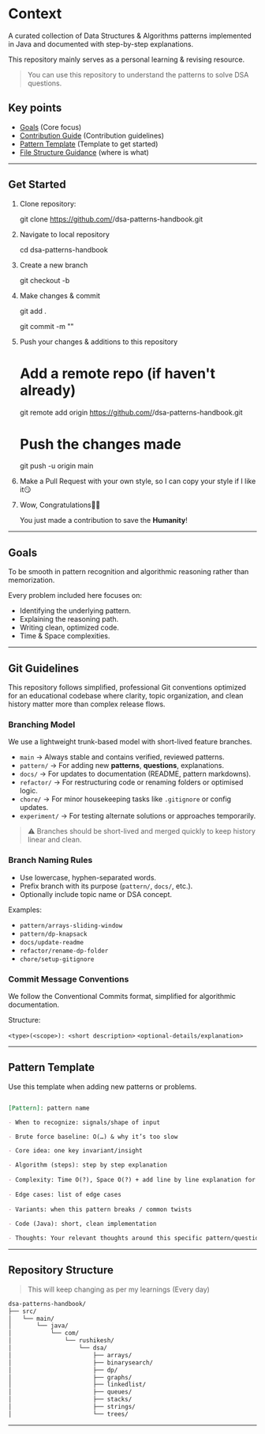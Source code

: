 # Context

A curated collection of Data Structures & Algorithms patterns implemented in Java and documented with step-by-step explanations.  

This repository mainly serves as a personal learning & revising resource.

> You can use this repository to understand the patterns to solve DSA questions.

Key points
- 
- [Goals](#goals) (Core focus)
- [Contribution Guide](#git-guidelines) (Contribution guidelines)
- [Pattern Template](#pattern-template) (Template to get started)
- [File Structure Guidance](#repository-structure) (where is what)

---

## Get Started
1. Clone repository:


    git clone https://github.com/<your-username>/dsa-patterns-handbook.git


2. Navigate to local repository


    cd dsa-patterns-handbook

3. Create a new branch


    git checkout -b <branch-name-with-set-conventions>

4. Make changes & commit


    git add .

    git commit -m "<commit-message-with-set-conventions>"

5. Push your changes & additions to this repository


    # Add a remote repo (if haven't already)
    git remote add origin https://github.com/<your-username>/dsa-patterns-handbook.git

    # Push the changes made
    git push -u origin main           

6. Make a Pull Request with your own style, so I can copy your style if I like it😏


7. Wow, Congratulations🥂🎉

    You just made a contribution to save the **Humanity**!
---

## Goals
To be smooth in pattern recognition and algorithmic reasoning rather than memorization.  

Every problem included here focuses on:
- Identifying the underlying pattern.
- Explaining the reasoning path.
- Writing clean, optimized code.
- Time & Space complexities.

---

## Git Guidelines

This repository follows simplified, professional Git conventions optimized for an educational codebase where clarity, topic organization, and clean history matter more than complex release flows.

### Branching Model

We use a lightweight trunk-based model with short-lived feature branches.

* `main` → Always stable and contains verified, reviewed patterns.
* `pattern/` → For adding new **patterns**, **questions**, explanations.
* `docs/` → For updates to documentation (README, pattern markdowns).
* `refactor/` → For restructuring code or renaming folders or optimised logic.
* `chore/` → For minor housekeeping tasks like `.gitignore` or config updates.
* `experiment/` → For testing alternate solutions or approaches temporarily.

> ⚠️ Branches should be short-lived and merged quickly to keep history linear and clean.


### Branch Naming Rules

* Use lowercase, hyphen-separated words.
* Prefix branch with its purpose (`pattern/`, `docs/`, etc.).
* Optionally include topic name or DSA concept.

Examples:
- `pattern/arrays-sliding-window`
- `pattern/dp-knapsack`
- `docs/update-readme`
- `refactor/rename-dp-folder`
- `chore/setup-gitignore`


### Commit Message Conventions

We follow the Conventional Commits format, simplified for algorithmic documentation.

Structure:

`<type>(<scope>): <short description>`
`<optional-details/explanation>`

---

## Pattern Template

Use this template when adding new patterns or problems.

````markdown

[Pattern]: pattern name

- When to recognize: signals/shape of input

- Brute force baseline: O(…) & why it’s too slow

- Core idea: one key invariant/insight

- Algorithm (steps): step by step explanation
  
- Complexity: Time O(?), Space O(?) + add line by line explanation for both.
  
- Edge cases: list of edge cases
  
- Variants: when this pattern breaks / common twists
  
- Code (Java): short, clean implementation  

- Thoughts: Your relevant thoughts around this specific pattern/question

````
---

## Repository Structure
> This will keep changing as per my learnings (Every day)
````markdown
dsa-patterns-handbook/
├── src/
│   └── main/
│       └── java/
│           └── com/
│               └── rushikesh/
│                   └── dsa/
│                       ├── arrays/
│                       ├── binarysearch/
│                       ├── dp/
│                       ├── graphs/
│                       ├── linkedlist/
│                       ├── queues/
│                       ├── stacks/
│                       ├── strings/
│                       └── trees/


````
---